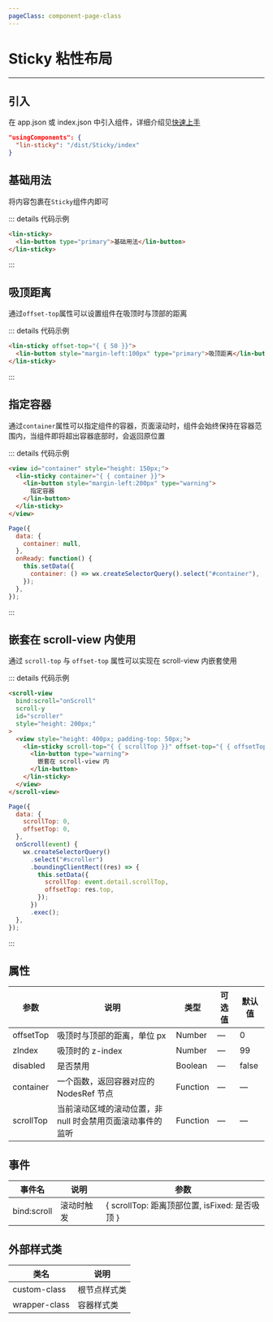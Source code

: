 ```yaml
---
pageClass: component-page-class
---
```


# Sticky 粘性布局

---

<demo-image src='/componentImage/view/sticky.gif' />

## 引入

在 app.json 或 index.json 中引入组件，详细介绍见[快速上手](/guide/start)

```json
"usingComponents": {
  "lin-sticky": "/dist/Sticky/index"
}
```

## 基础用法

将内容包裹在`Sticky`组件内即可

::: details 代码示例

```html
<lin-sticky>
  <lin-button type="primary">基础用法</lin-button>
</lin-sticky>
```

:::

## 吸顶距离

通过`offset-top`属性可以设置组件在吸顶时与顶部的距离

::: details 代码示例

```html
<lin-sticky offset-top="{ { 50 }}">
  <lin-button style="margin-left:100px" type="primary">吸顶距离</lin-button>
</lin-sticky>
```

:::

## 指定容器

通过`container`属性可以指定组件的容器，页面滚动时，组件会始终保持在容器范围内，当组件即将超出容器底部时，会返回原位置

::: details 代码示例

```html
<view id="container" style="height: 150px;">
  <lin-sticky container="{ { container }}">
    <lin-button style="margin-left:200px" type="warning">
      指定容器
    </lin-button>
  </lin-sticky>
</view>
```

```javascript
Page({
  data: {
    container: null,
  },
  onReady: function() {
    this.setData({
      container: () => wx.createSelectorQuery().select("#container"),
    });
  },
});
```

:::

## 嵌套在 scroll-view 内使用

通过 `scroll-top` 与 `offset-top` 属性可以实现在 scroll-view 内嵌套使用

::: details 代码示例

```html
<scroll-view
  bind:scroll="onScroll"
  scroll-y
  id="scroller"
  style="height: 200px;"
>
  <view style="height: 400px; padding-top: 50px;">
    <lin-sticky scroll-top="{ { scrollTop }}" offset-top="{ { offsetTop }}">
      <lin-button type="warning">
        嵌套在 scroll-view 内
      </lin-button>
    </lin-sticky>
  </view>
</scroll-view>
```

```javascript
Page({
  data: {
    scrollTop: 0,
    offsetTop: 0,
  },
  onScroll(event) {
    wx.createSelectorQuery()
      .select("#scroller")
      .boundingClientRect((res) => {
        this.setData({
          scrollTop: event.detail.scrollTop,
          offsetTop: res.top,
        });
      })
      .exec();
  },
});
```

:::

## 属性

| 参数      | 说明                                                       | 类型     | 可选值 | 默认值 |
| --------- | ---------------------------------------------------------- | -------- | ------ | ------ |
| offsetTop | 吸顶时与顶部的距离，单位 px                                | Number   | —      | 0      |
| zIndex    | 吸顶时的 z-index                                           | Number   | —      | 99     |
| disabled  | 是否禁用                                                   | Boolean  | —      | false  |
| container | 一个函数，返回容器对应的 NodesRef 节点                     | Function | —      | —      |
| scrollTop | 当前滚动区域的滚动位置，非 null 时会禁用页面滚动事件的监听 | Function | —      | —      |

## 事件

| 事件名      | 说明       | 参数                                           |
| ----------- | ---------- | ---------------------------------------------- |
| bind:scroll | 滚动时触发 | { scrollTop: 距离顶部位置, isFixed: 是否吸顶 } |

## 外部样式类

| 类名      | 说明         |
| ------------- | ------------ |
| custom-class  | 根节点样式类 |
| wrapper-class | 容器样式类   |
